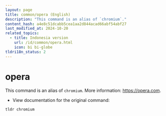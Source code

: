 ```yaml
---
layout: page
title: common/opera (English)
description: "This command is an alias of `chromium`."
content_hash: a4e8c51dcabb5cea1aa2d844acad66abf54abf27
last_modified_at: 2024-10-20
related_topics:
  - title: Indonesia version
    url: /id/common/opera.html
    icon: bi bi-globe
tldri18n_status: 2
---
```

# opera

This command is an alias of `chromium`.
More information: <https://opera.com>.

- View documentation for the original command:

`tldr chromium`
